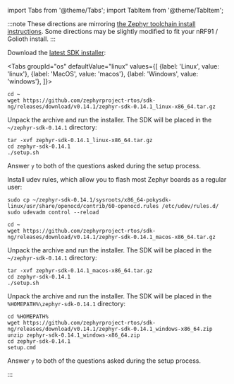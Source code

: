 import Tabs from '@theme/Tabs';
import TabItem from '@theme/TabItem';

:::note
These directions are mirroring [the Zephyr toolchain install instructions](https://docs.zephyrproject.org/latest/getting_started/index.html#install-a-toolchain). Some directions may be slightly modified to fit your nRF91 / Golioth install.
:::

Download the [latest SDK installer](https://github.com/zephyrproject-rtos/sdk-ng/releases):


<Tabs
groupId="os"
defaultValue="linux"
values={[
{label: 'Linux', value: 'linux'},
{label: 'MacOS', value: 'macos'},
{label: 'Windows', value: 'windows'},
]}>
<TabItem value="linux">

```console
cd ~
wget https://github.com/zephyrproject-rtos/sdk-ng/releases/download/v0.14.1/zephyr-sdk-0.14.1_linux-x86_64.tar.gz
```

Unpack the archive and run the installer. The SDK will be placed in the `~/zephyr-sdk-0.14.1` directory:

```console
tar -xvf zephyr-sdk-0.14.1_linux-x86_64.tar.gz
cd zephyr-sdk-0.14.1
./setup.sh
```

Answer `y` to both of the questions asked during the setup process.

Install udev rules, which allow you to flash most Zephyr boards as a regular user:

```console
sudo cp ~/zephyr-sdk-0.14.1/sysroots/x86_64-pokysdk-linux/usr/share/openocd/contrib/60-openocd.rules /etc/udev/rules.d/
sudo udevadm control --reload
```

</TabItem>
<TabItem value="macos">

```console
cd ~
wget https://github.com/zephyrproject-rtos/sdk-ng/releases/download/v0.14.1/zephyr-sdk-0.14.1_macos-x86_64.tar.gz
```

Unpack the archive and run the installer. The SDK will be placed in the `~/zephyr-sdk-0.14.1` directory:

```console
tar -xvf zephyr-sdk-0.14.1_macos-x86_64.tar.gz
cd zephyr-sdk-0.14.1
./setup.sh
```

</TabItem>
<TabItem value="windows">

Unpack the archive and run the installer. The SDK will be placed in the `%HOMEPATH%\zephyr-sdk-0.14.1` directory:

```console
cd %HOMEPATH%
wget https://github.com/zephyrproject-rtos/sdk-ng/releases/download/v0.14.1/zephyr-sdk-0.14.1_windows-x86_64.zip
unzip zephyr-sdk-0.14.1_windows-x86_64.zip
cd zephyr-sdk-0.14.1
setup.cmd
```

Answer `y` to both of the questions asked during the setup process.

:::

</TabItem>
</Tabs>
